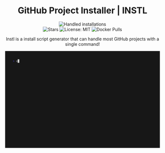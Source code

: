 <h1 align="center">GitHub Project Installer | INSTL</h1>
<p align="center">

<a style="text-decoration: none" href="https://instl.sh/stats">
<img src="https://img.shields.io/endpoint?url=https://instl.sh/api/v1/badge/shields.io/stats/total&style=for-the-badge" alt="Handled installations">
</a>

<br>

<a style="text-decoration: none" href="https://github.com/installer/installer/stargazers">
<img src="https://img.shields.io/github/stars/installer/installer.svg?style=flat-square" alt="Stars">
</a>

<a style="text-decoration: none" href="https://opensource.org/licenses/MIT">
<img src="https://img.shields.io/badge/License-MIT-yellow.svg?style=flat-square" alt="License: MIT">
</a>

<a style="text-decoration: none" href="https://hub.docker.com/r/marvinjwendt/instl">
<img alt="Docker Pulls" src="https://img.shields.io/docker/pulls/marvinjwendt/instl?style=flat-square">
</a>

</p>
<p align="center">Instl is a install script generator that can handle most GitHub projects with a single command!</p>

<p align="center">
<img width="750" src="https://raw.githubusercontent.com/installer/instl/main/demo.gif" alt="Instl Demo">
</p>
